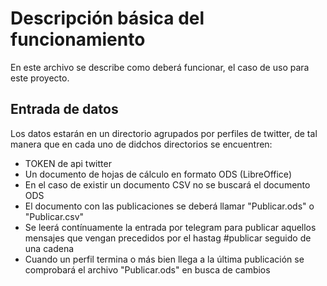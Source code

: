 # Descripción básica del funcionamiento
En este archivo se describe como deberá funcionar, el caso
de uso para este proyecto.

## Entrada de datos
Los datos estarán en un directorio agrupados por perfiles de twitter, de tal
manera que en cada uno de didchos directorios se encuentren:
- TOKEN de api twitter
- Un documento de hojas de cálculo en formato ODS (LibreOffice)
- En el caso de existir un documento CSV no se buscará el documento ODS
- El documento con las publicaciones se deberá llamar "Publicar.ods" o "Publicar.csv"
- Se leerá contínuamente la entrada por telegram para publicar aquellos mensajes
que vengan precedidos por el hastag #publicar seguido de una cadena
- Cuando un perfil termina o más bien llega a la última publicación se comprobará
el archivo "Publicar.ods" en busca de cambios
